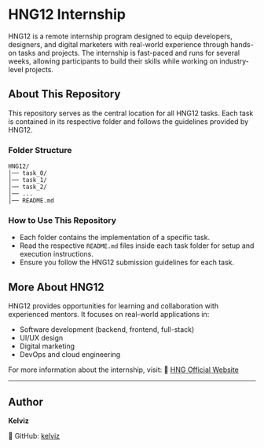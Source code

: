 # HNG12 Internship

HNG12 is a remote internship program designed to equip developers, designers, and digital marketers with real-world experience through hands-on tasks and projects. The internship is fast-paced and runs for several weeks, allowing participants to build their skills while working on industry-level projects.

## About This Repository

This repository serves as the central location for all HNG12 tasks. Each task is contained in its respective folder and follows the guidelines provided by HNG12.

### Folder Structure

```
HNG12/
│── task_0/
│── task_1/
│── task_2/
│── ...
│── README.md
```

### How to Use This Repository

- Each folder contains the implementation of a specific task.
- Read the respective `README.md` files inside each task folder for setup and execution instructions.
- Ensure you follow the HNG12 submission guidelines for each task.

## More About HNG12

HNG12 provides opportunities for learning and collaboration with experienced mentors. It focuses on real-world applications in:

- Software development (backend, frontend, full-stack)
- UI/UX design
- Digital marketing
- DevOps and cloud engineering

For more information about the internship, visit:
🔗 [HNG Official Website](https://hng.tech)

---

## Author

**Kelviz**

🔗 GitHub: [kelviz](https://github.com/kelviz)
